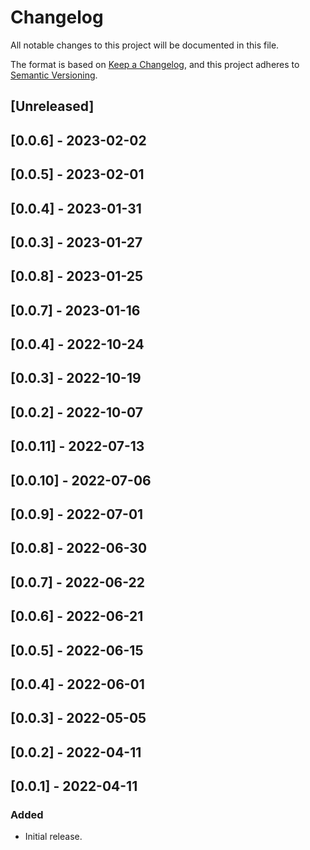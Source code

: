 # Changelog

All notable changes to this project will be documented in this file.

The format is based on [Keep a Changelog](https://keepachangelog.com/en/1.0.0/),
and this project adheres to [Semantic Versioning](https://semver.org/spec/v2.0.0.html).

## [Unreleased]

## [0.0.6] - 2023-02-02

## [0.0.5] - 2023-02-01

## [0.0.4] - 2023-01-31

## [0.0.3] - 2023-01-27

## [0.0.8] - 2023-01-25

## [0.0.7] - 2023-01-16

## [0.0.4] - 2022-10-24

## [0.0.3] - 2022-10-19

## [0.0.2] - 2022-10-07

## [0.0.11] - 2022-07-13

## [0.0.10] - 2022-07-06

## [0.0.9] - 2022-07-01

## [0.0.8] - 2022-06-30

## [0.0.7] - 2022-06-22

## [0.0.6] - 2022-06-21

## [0.0.5] - 2022-06-15

## [0.0.4] - 2022-06-01

## [0.0.3] - 2022-05-05

## [0.0.2] - 2022-04-11

## [0.0.1] - 2022-04-11

### Added
- Initial release.
